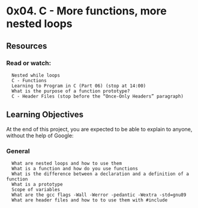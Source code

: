 # 0x04. C - More functions, more nested loops

## Resources

### Read or watch:

  ````
    Nested while loops
    C - Functions
    Learning to Program in C (Part 06) (stop at 14:00)
    What is the purpose of a function prototype?
    C - Header Files (stop before the “Once-Only Headers” paragraph)
  ````

## Learning Objectives

At the end of this project, you are expected to be able to explain to anyone, without the help of Google:

### General

  ````
    What are nested loops and how to use them
    What is a function and how do you use functions
    What is the difference between a declaration and a definition of a function
    What is a prototype
    Scope of variables
    What are the gcc flags -Wall -Werror -pedantic -Wextra -std=gnu89
    What are header files and how to to use them with #include
  ````


